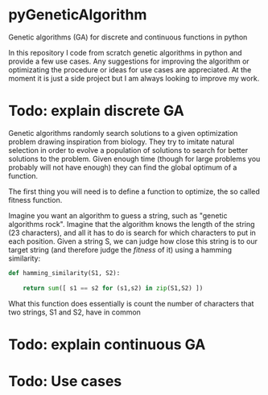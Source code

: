 # pyGeneticAlgorithm
Genetic algorithms (GA) for discrete and continuous functions in python

In this repository I code from scratch genetic algorithms in python and provide a few use cases. Any suggestions for improving the algorithm or optimizating the procedure or ideas for use cases are appreciated. At the moment it is just a side project but I am always looking to improve my work.


# Todo: explain discrete GA

Genetic algorithms randomly search solutions to a given optimization problem drawing inspiration from biology. They try to imitate natural selection in order to evolve a population of solutions to search for better solutions to the problem. Given enough time (though for large problems you probably will not have enough) they can find the global optimum of a function.

The first thing you will need is to define a function to optimize, the so called fitness function.

Imagine you want an algorithm to guess a string, such as "genetic algorithms rock". Imagine that the algorithm knows the length of the string (23 characters), and all it has to do is search for which characters to put in each position. Given a string S, we can judge how close this string is to our target string (and therefore judge the *fitness* of it) using a hamming similarity:

```python
def hamming_similarity(S1, S2):
    
    return sum([ s1 == s2 for (s1,s2) in zip(S1,S2) ])
```

What this function does essentially is count the number of characters that two strings, S1 and S2, have in common

# Todo: explain continuous GA
# Todo: Use cases
